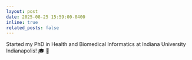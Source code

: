```yaml
---
layout: post
date: 2025-08-25 15:59:00-0400
inline: true
related_posts: false
---
```


Started my PhD in Health and Biomedical Informatics at Indiana University Indianapolis! :mortar_board: :tada:
